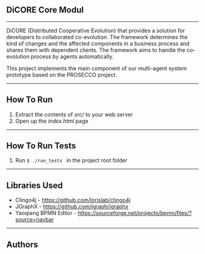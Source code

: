 
## DiCORE Core Modul ##

----------
DiCORE (Distributed Cooperative Evolution) that provides a solution for developers to collaborated co-evolution. The framework determines the kind of changes and the affected components in a business process and shares them with dependent clients. The framework aims to handle the co-evolution process by agents automatically.

This project implements the main component of our multi-agent system prototype based on the PROSECCO project. 

----------
## How To Run ##

 1. Extract the contents of *src/* to your web server
 2. Open up the *index.html* page

----------
## How To Run Tests ##

 1. Run `$ ./run_tests ` in the project root folder

----------
## Libraries Used ##

 - Clingo4j - https://github.com/lorislab/clingo4j
 - JGraphX - https://github.com/jgraph/jgraphx
 - Yaoqiang BPMN Editor - https://sourceforge.net/projects/bpmn/files/?source=navbar
----------
## Authors ##

